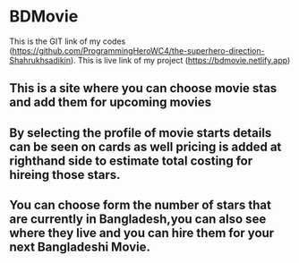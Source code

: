 # BDMovie

This is the GIT link of my codes (https://github.com/ProgrammingHeroWC4/the-superhero-direction-Shahrukhsadikin).
This is live link of my project (https://bdmovie.netlify.app)

## This is a site where you can choose movie stas and add them for upcoming movies
## By selecting the profile of movie starts details can be seen on cards as well pricing is added at righthand side to estimate total costing for hireing those stars.
## You can choose form the number of stars that are currently in Bangladesh,you can also see where they live and you can hire them for your next Bangladeshi Movie. 

